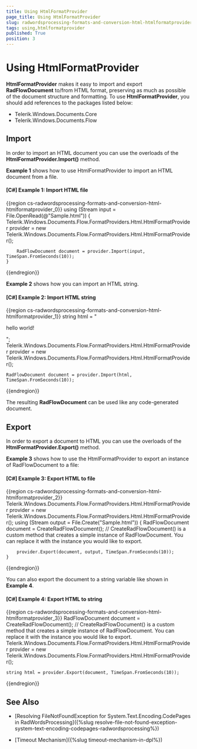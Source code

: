 ```yaml
---
title: Using HtmlFormatProvider
page_title: Using HtmlFormatProvider
slug: radwordsprocessing-formats-and-conversion-html-htmlformatprovider
tags: using,htmlformatprovider
published: True
position: 3
---
```


# Using HtmlFormatProvider



__HtmlFormatProvider__ makes it easy to import and export __RadFlowDocument__ to/from HTML format, preserving as much as possible of the document structure and formatting. To use __HtmlFormatProvider__, you should add references to the packages listed below:
      

* Telerik.Windows.Documents.Core
* Telerik.Windows.Documents.Flow
          

## Import

In order to import an HTML document you can use the overloads of the __HtmlFormatProvider.Import()__ method.
        

__Example 1__ shows how to use HtmlFormatProvider to import an HTML document from a file.
        

#### __[C#] Example 1: Import HTML file__

{{region cs-radwordsprocessing-formats-and-conversion-html-htmlformatprovider_0}}
	using (Stream input = File.OpenRead(@"Sample.html"))
	{
	    Telerik.Windows.Documents.Flow.FormatProviders.Html.HtmlFormatProvider provider = new Telerik.Windows.Documents.Flow.FormatProviders.Html.HtmlFormatProvider();

		RadFlowDocument document = provider.Import(input, TimeSpan.FromSeconds(10));
	}
{{endregion}}



__Example 2__ shows how you can import an HTML string.
        

#### __[C#] Example 2: Import HTML string__

{{region cs-radwordsprocessing-formats-and-conversion-html-htmlformatprovider_1}}
	string html = "<p>hello world!</p>";
	Telerik.Windows.Documents.Flow.FormatProviders.Html.HtmlFormatProvider provider = new Telerik.Windows.Documents.Flow.FormatProviders.Html.HtmlFormatProvider();

	RadFlowDocument document = provider.Import(html, TimeSpan.FromSeconds(10));
{{endregion}}



The resulting __RadFlowDocument__ can be used like any code-generated document.
        

## Export

In order to export a document to HTML you can use the overloads of the __HtmlFormatProvider.Export()__ method.
        

__Example 3__ shows how to use the HtmlFormatProvider to export an instance of RadFlowDocument to a file:
        

#### __[C#] Example 3: Export HTML to file__

{{region cs-radwordsprocessing-formats-and-conversion-html-htmlformatprovider_2}}
	Telerik.Windows.Documents.Flow.FormatProviders.Html.HtmlFormatProvider provider = new Telerik.Windows.Documents.Flow.FormatProviders.Html.HtmlFormatProvider();
	using (Stream output = File.Create("Sample.html"))
	{
	    RadFlowDocument document = CreateRadFlowDocument(); // CreateRadFlowDocument() is a custom method that creates a simple instance of RadFlowDocument. You can replace it with the instance you would like to export.

		provider.Export(document, output, TimeSpan.FromSeconds(10));
	}
{{endregion}}



You can also export the document to a string variable like shown in __Example 4__.
        

#### __[C#] Example 4: Export HTML to string__

{{region cs-radwordsprocessing-formats-and-conversion-html-htmlformatprovider_3}}
	RadFlowDocument document = CreateRadFlowDocument(); // CreateRadFlowDocument() is a custom method that creates a simple instance of RadFlowDocument. You can replace it with the instance you would like to export.
	Telerik.Windows.Documents.Flow.FormatProviders.Html.HtmlFormatProvider provider = new Telerik.Windows.Documents.Flow.FormatProviders.Html.HtmlFormatProvider();

	string html = provider.Export(document, TimeSpan.FromSeconds(10));
{{endregion}}


## See Also

- [Resolving FileNotFoundException for System.Text.Encoding.CodePages in RadWordsProcessing]({%slug resolve-file-not-found-exception-system-text-encoding-codepages-radwordsprocessing%}) 
* [Timeout Mechanism]({%slug timeout-mechanism-in-dpl%})